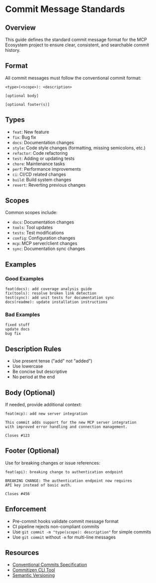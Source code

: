 # Commit Message Standards

## Overview

This guide defines the standard commit message format for the MCP Ecosystem project to ensure clear, consistent, and searchable commit history.

## Format

All commit messages must follow the conventional commit format:

```
<type>(<scope>): <description>

[optional body]

[optional footer(s)]
```

## Types

- `feat`: New feature
- `fix`: Bug fix
- `docs`: Documentation changes
- `style`: Code style changes (formatting, missing semicolons, etc.)
- `refactor`: Code refactoring
- `test`: Adding or updating tests
- `chore`: Maintenance tasks
- `perf`: Performance improvements
- `ci`: CI/CD related changes
- `build`: Build system changes
- `revert`: Reverting previous changes

## Scopes

Common scopes include:

- `docs`: Documentation changes
- `tools`: Tool updates
- `tests`: Test modifications
- `config`: Configuration changes
- `mcp`: MCP server/client changes
- `sync`: Documentation sync changes

## Examples

### Good Examples

```
feat(docs): add coverage analysis guide
fix(tools): resolve broken link detection
test(sync): add unit tests for documentation sync
docs(readme): update installation instructions
```

### Bad Examples

```
fixed stuff
update docs
bug fix
```

## Description Rules

- Use present tense ("add" not "added")
- Use lowercase
- Be concise but descriptive
- No period at the end

## Body (Optional)

If needed, provide additional context:

```
feat(mcp): add new server integration

This commit adds support for the new MCP server integration
with improved error handling and connection management.

Closes #123
```

## Footer (Optional)

Use for breaking changes or issue references:

```
feat(api): breaking change to authentication endpoint

BREAKING CHANGE: The authentication endpoint now requires
API key instead of basic auth.

Closes #456
```

## Enforcement

- Pre-commit hooks validate commit message format
- CI pipeline rejects non-compliant commits
- Use `git commit -m "type(scope): description"` for simple commits
- Use `git commit` without `-m` for multi-line messages

## Resources

- [Conventional Commits Specification](https://www.conventionalcommits.org/)
- [Commitizen CLI Tool](https://github.com/commitizen/cz-cli)
- [Semantic Versioning](https://semver.org/)
